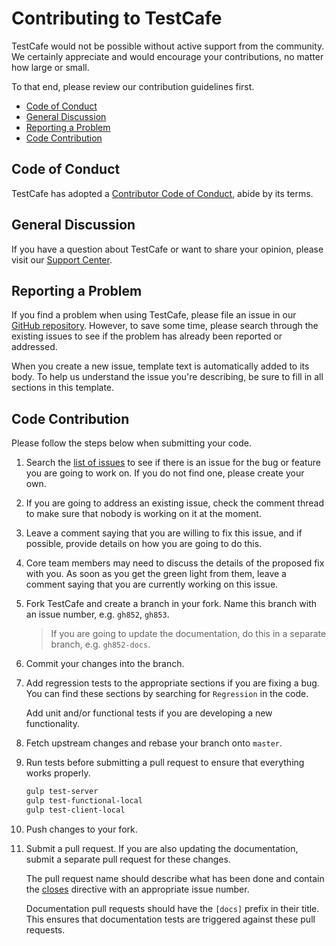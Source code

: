 # Contributing to TestCafe

TestCafe would not be possible without active support from the community. We certainly appreciate and would
encourage your contributions, no matter how large or small.

To that end, please review our contribution guidelines first.

* [Code of Conduct](#code-of-conduct)
* [General Discussion](#general-discussion)
* [Reporting a Problem](#reporting-a-problem)
* [Code Contribution](#code-contribution)

## Code of Conduct

TestCafe has adopted a [Contributor Code of Conduct](CODE_OF_CONDUCT.md), abide by its terms.

## General Discussion

If you have a question about TestCafe or want to share your opinion,
please visit our [Support Center](https://www.devexpress.com/Support/Center/Question/List/1).

## Reporting a Problem

If you find a problem when using TestCafe, please file an issue in our [GitHub repository](https://github.com/DevExpress/testcafe/issues).
However, to save some time, please search through the existing issues to see if the problem has already been reported or addressed.

When you create a new issue, template text is automatically added to its body.
To help us understand the issue you're describing, be sure to fill in all sections in this template.

## Code Contribution

Please follow the steps below when submitting your code.

1. Search the [list of issues](https://github.com/DevExpress/testcafe/issues) to see if there
  is an issue for the bug or feature you are going to work on. If you do not find one, please create your own.

2. If you are going to address an existing issue, check the comment thread to make sure that nobody is working on it at the moment.

3. Leave a comment saying that you are willing to fix this issue, and if possible, provide details on how you are going to do this.

4. Core team members may need to discuss the details of the proposed fix with you. As soon as you get the green light from them,
  leave a comment saying that you are currently working on this issue.

5. Fork TestCafe and create a branch in your fork. Name this branch with an issue number, e.g. `gh852`, `gh853`.
  
    > If you are going to update the documentation, do this in a separate branch, e.g. `gh852-docs`.

6. Commit your changes into the branch.

7. Add regression tests to the appropriate sections if you are fixing a bug. You can find these sections by searching for `Regression` in the code.

    Add unit and/or functional tests if you are developing a new functionality.

8. Fetch upstream changes and rebase your branch onto `master`.

9. Run tests before submitting a pull request to ensure that everything works properly.

    ```sh
    gulp test-server
    gulp test-functional-local
    gulp test-client-local
    ```

10. Push changes to your fork.

11. Submit a pull request. If you are also updating the documentation, submit a separate pull request for these changes.

    The pull request name should describe what has been done and contain
    the [closes](https://github.com/blog/1506-closing-issues-via-pull-requests) directive
    with an appropriate issue number.

    Documentation pull requests should have the `[docs]` prefix in their title.
    This ensures that documentation tests are triggered against these pull requests.
